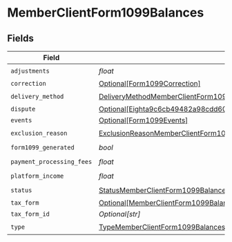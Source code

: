 # MemberClientForm1099Balances


## Fields

| Field                                                                                                                                                                         | Type                                                                                                                                                                          | Required                                                                                                                                                                      | Description                                                                                                                                                                   |
| ----------------------------------------------------------------------------------------------------------------------------------------------------------------------------- | ----------------------------------------------------------------------------------------------------------------------------------------------------------------------------- | ----------------------------------------------------------------------------------------------------------------------------------------------------------------------------- | ----------------------------------------------------------------------------------------------------------------------------------------------------------------------------- |
| `adjustments`                                                                                                                                                                 | *float*                                                                                                                                                                       | :heavy_check_mark:                                                                                                                                                            | N/A                                                                                                                                                                           |
| `correction`                                                                                                                                                                  | [Optional[Form1099Correction]](../../models/shared/form1099correction.md)                                                                                                     | :heavy_minus_sign:                                                                                                                                                            | N/A                                                                                                                                                                           |
| `delivery_method`                                                                                                                                                             | [DeliveryMethodMemberClientForm1099Balances](../../models/shared/deliverymethodmemberclientform1099balances.md)                                                               | :heavy_check_mark:                                                                                                                                                            | N/A                                                                                                                                                                           |
| `dispute`                                                                                                                                                                     | [Optional[Eighta9c6cb49482a98cdd603ff09858cdc3e5ef6ad9807c876c4161d925a96694a5]](../../models/shared/eighta9c6cb49482a98cdd603ff09858cdc3e5ef6ad9807c876c4161d925a96694a5.md) | :heavy_minus_sign:                                                                                                                                                            | N/A                                                                                                                                                                           |
| `events`                                                                                                                                                                      | [Optional[Form1099Events]](../../models/shared/form1099events.md)                                                                                                             | :heavy_minus_sign:                                                                                                                                                            | N/A                                                                                                                                                                           |
| `exclusion_reason`                                                                                                                                                            | [ExclusionReasonMemberClientForm1099Balances](../../models/shared/exclusionreasonmemberclientform1099balances.md)                                                             | :heavy_check_mark:                                                                                                                                                            | N/A                                                                                                                                                                           |
| `form1099_generated`                                                                                                                                                          | *bool*                                                                                                                                                                        | :heavy_check_mark:                                                                                                                                                            | N/A                                                                                                                                                                           |
| `payment_processing_fees`                                                                                                                                                     | *float*                                                                                                                                                                       | :heavy_check_mark:                                                                                                                                                            | N/A                                                                                                                                                                           |
| `platform_income`                                                                                                                                                             | *float*                                                                                                                                                                       | :heavy_check_mark:                                                                                                                                                            | N/A                                                                                                                                                                           |
| `status`                                                                                                                                                                      | [StatusMemberClientForm1099Balances](../../models/shared/statusmemberclientform1099balances.md)                                                                               | :heavy_check_mark:                                                                                                                                                            | N/A                                                                                                                                                                           |
| `tax_form`                                                                                                                                                                    | [Optional[MemberClientForm1099BalancesTaxForm]](../../models/shared/memberclientform1099balancestaxform.md)                                                                   | :heavy_minus_sign:                                                                                                                                                            | N/A                                                                                                                                                                           |
| `tax_form_id`                                                                                                                                                                 | *Optional[str]*                                                                                                                                                               | :heavy_minus_sign:                                                                                                                                                            | N/A                                                                                                                                                                           |
| `type`                                                                                                                                                                        | [TypeMemberClientForm1099Balances](../../models/shared/typememberclientform1099balances.md)                                                                                   | :heavy_check_mark:                                                                                                                                                            | N/A                                                                                                                                                                           |
